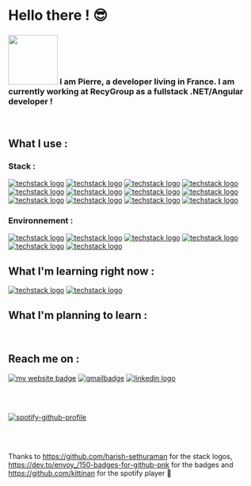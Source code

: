 # Hello there ! 😎
<!-- about me -->
### <img src="https://media.tenor.com/6BwwiXkqO3QAAAAd/france-eiffel-tower.gif" width=100> I am Pierre, a developer living in France. I am currently working at RecyGroup as a fullstack .NET/Angular developer !

<br>

<!-- stack -->
## What I use :
### Stack :

[![techstack logo](https://readme-components.vercel.app/api?component=logo&logo=Csharp&textfill=9B4993&fill=f8fafc&text=false)](https://github.com/harish-sethuraman/readme-components)
[![techstack logo](https://readme-components.vercel.app/api?component=logo&logo=.net&textfill=f8fafc&fill=512bd4&text=false)](https://github.com/harish-sethuraman/readme-components)
[![techstack logo](https://readme-components.vercel.app/api?component=logo&logo=javascript&textfill=000000&fill=f7df1e&text=false)](https://github.com/harish-sethuraman/readme-components)
[![techstack logo](https://readme-components.vercel.app/api?component=logo&logo=react&textfill=61DBFB&fill=242443&text=false&animation=spin)](https://github.com/harish-sethuraman/readme-components)
[![techstack logo](https://readme-components.vercel.app/api?component=logo&logo=typescript&textfill=007acc&fill=f8fafc&text=false)](https://github.com/harish-sethuraman/readme-components)
[![techstack logo](https://readme-components.vercel.app/api?component=logo&logo=angular&textfill=dd1b16&fill=f8fafc&text=false)](https://github.com/harish-sethuraman/readme-components)
[![techstack logo](https://readme-components.vercel.app/api?component=logo&logo=tailwindcss&textfill=3490dc&fill=f8fafc&text=false)](https://github.com/harish-sethuraman/readme-components)
[![techstack logo](https://readme-components.vercel.app/api?component=logo&logo=sass&textfill=f8fafc&fill=CD6799&text=false)](https://github.com/harish-sethuraman/readme-components)
[![techstack logo](https://readme-components.vercel.app/api?component=logo&logo=node.js&textfill=3c873a&fill=303030&text=false)](https://github.com/harish-sethuraman/readme-components)
[![techstack logo](https://readme-components.vercel.app/api?component=logo&logo=mongodb&textfill=589636&fill=E8E7D5&text=false)](https://github.com/harish-sethuraman/readme-components)
[![techstack logo](https://readme-components.vercel.app/api?component=logo&logo=microsoftsqlserver&textfill=red&fill=white&text=false)](https://github.com/harish-sethuraman/readme-components)
[![techstack logo](https://readme-components.vercel.app/api?component=logo&logo=mysql&textfill=00758F&fill=F29111&text=false)](https://github.com/harish-sethuraman/readme-components)

### Environnement :

[![techstack logo](https://readme-components.vercel.app/api?component=logo&logo=visualstudiocode&textfill=0078d7&fill=f8fafc&text=false)](https://github.com/harish-sethuraman/readme-components)
[![techstack logo](https://readme-components.vercel.app/api?component=logo&logo=jetbrains&textfill=black&fill=white&text=false)](https://github.com/harish-sethuraman/readme-components)
[![techstack logo](https://readme-components.vercel.app/api?component=logo&logo=prettier&textfill=333333&fill=f8fafc&text=false)](https://github.com/harish-sethuraman/readme-components)
[![techstack logo](https://readme-components.vercel.app/api?component=logo&logo=git&textfill=f8fafc&fill=F1502F&text=false)](https://github.com/harish-sethuraman/readme-components)
[![techstack logo](https://readme-components.vercel.app/api?component=logo&logo=windows&textfill=ffffff&fill=0078d4&text=false)](https://github.com/harish-sethuraman/readme-components)
[![techstack logo](https://readme-components.vercel.app/api?component=logo&logo=linux&textfill=333333&fill=f8fafc&text=false)](https://github.com/harish-sethuraman/readme-components)

## What I'm learning right now :

[![techstack logo](https://readme-components.vercel.app/api?component=logo&logo=web3&textfill=333333&fill=f8fafc&text=false)](https://github.com/harish-sethuraman/readme-components)
[![techstack logo](https://readme-components.vercel.app/api?component=logo&logo=docker&textfill=0db7ed&fill=f8fafc&text=false)](https://github.com/harish-sethuraman/readme-components)

## What I'm planning to learn :



<br>

## Reach me on :

[![my website badge](https://img.shields.io/badge/website-000000?style=for-the-badge&logo=About.me&logoColor=white)](https://pierrefraisse-portfolio.netlify.app/)
[![gmailbadge](https://img.shields.io/badge/Gmail-D14836?style=for-the-badge&logo=gmail&logoColor=white)](pierrefraisse90@gmail.com)
[![linkedin logo](https://img.shields.io/badge/LinkedIn-0077B5?style=for-the-badge&logo=linkedin&logoColor=white)](https://www.linkedin.com/in/pierre-fraisse-83b4b5253/)

<br>
<br>

[![spotify-github-profile](https://spotify-github-profile.vercel.app/api/view?uid=21h64xlyb74hjtpguumzr3uxq&cover_image=true&theme=default&show_offline=false&background_color=121212&interchange=false)](https://spotify-github-profile.vercel.app/api/view?uid=21h64xlyb74hjtpguumzr3uxq&redirect=true)

<br>
<br>

Thanks to https://github.com/harish-sethuraman for the stack logos, https://dev.to/envoy_/150-badges-for-github-pnk for the badges and https://github.com/kittinan for the spotify player 👏
